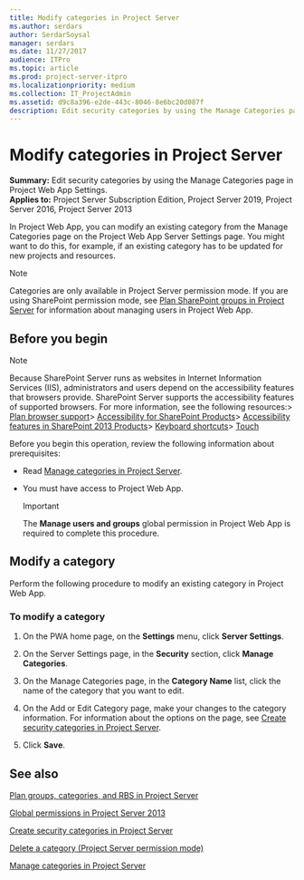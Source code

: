 ```yaml
---
title: Modify categories in Project Server
ms.author: serdars
author: SerdarSoysal
manager: serdars
ms.date: 11/27/2017
audience: ITPro
ms.topic: article
ms.prod: project-server-itpro
ms.localizationpriority: medium
ms.collection: IT_ProjectAdmin
ms.assetid: d9c8a396-e2de-443c-8046-8e6bc20d087f
description: Edit security categories by using the Manage Categories page in Project Web App Settings.
---
```


# Modify categories in Project Server
 
 **Summary:** Edit security categories by using the Manage Categories page in Project Web App Settings.<br/>
**Applies to:** Project Server Subscription Edition, Project Server 2019, Project Server 2016, Project Server 2013
  
In Project Web App, you can modify an existing category from the Manage Categories page on the Project Web App Server Settings page. You might want to do this, for example, if an existing category has to be updated for new projects and resources.
  
> [!NOTE]
> Categories are only available in Project Server permission mode. If you are using SharePoint permission mode, see [Plan SharePoint groups in Project Server](plan-sharepoint-groups-in-project-server.md) for information about managing users in Project Web App.
  
## Before you begin

> [!NOTE]
>  Because SharePoint Server runs as websites in Internet Information Services (IIS), administrators and users depend on the accessibility features that browsers provide. SharePoint Server supports the accessibility features of supported browsers. For more information, see the following resources:> [Plan browser support](/SharePoint/install/browser-support-planning)> [Accessibility for SharePoint Products](/SharePoint/accessibility-guidelines)> [Accessibility features in SharePoint 2013 Products](https://go.microsoft.com/fwlink/p/?LinkId=246501)> [Keyboard shortcuts](https://support.microsoft.com/office/keyboard-shortcuts-in-sharepoint-online-466e33ee-613b-4f47-96bb-1c20f20b1015)> [Touch](/windows/win32/wintouch/windows-touch-gestures-overview)
  
Before you begin this operation, review the following information about prerequisites:
  
- Read [Manage categories in Project Server](manage-categories-in-project-server.md).
    
- You must have access to Project Web App.
    
    > [!IMPORTANT]
    > The **Manage users and groups** global permission in Project Web App is required to complete this procedure.
  
## Modify a category

Perform the following procedure to modify an existing category in Project Web App.
  
### To modify a category

1. On the PWA home page, on the **Settings** menu, click **Server Settings**.
    
2. On the Server Settings page, in the **Security** section, click **Manage Categories**.
    
3. On the Manage Categories page, in the **Category Name** list, click the name of the category that you want to edit.
    
4. On the Add or Edit Category page, make your changes to the category information. For information about the options on the page, see [Create security categories in Project Server](create-security-categories-in-project-server.md).
    
5. Click **Save**.
    
## See also


[Plan groups, categories, and RBS in Project Server](plan-groups-categories-and-rbs-in-project-server.md)
  
[Global permissions in Project Server 2013](global-permissions-in-project-server-2013.md)
  
[Create security categories in Project Server](create-security-categories-in-project-server.md)
  
[Delete a category (Project Server permission mode)](delete-a-category-project-server-permission-mode.md)
  
[Manage categories in Project Server](manage-categories-in-project-server.md)